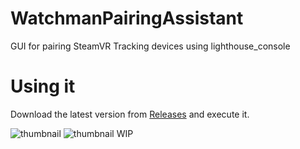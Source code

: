 # WatchmanPairingAssistant
GUI for pairing SteamVR Tracking devices using lighthouse_console

# Using it
Download the latest version from [Releases](releases) and execute it.

![thumbnail](resources/booth1.png)
![thumbnail](resources/booth2.png)
WIP
